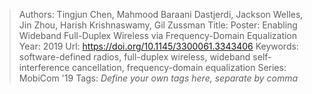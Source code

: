> Authors: Tingjun Chen, Mahmood Baraani Dastjerdi, Jackson Welles, Jin Zhou, Harish Krishnaswamy, Gil Zussman
> Title: Poster: Enabling Wideband Full-Duplex Wireless via Frequency-Domain Equalization
> Year: 2019
> Url: https://doi.org/10.1145/3300061.3343406
> Keywords: software-defined radios, full-duplex wireless, wideband self-interference cancellation, frequency-domain equalization
> Series: MobiCom '19
> Tags: *Define your own tags here, separate by comma*